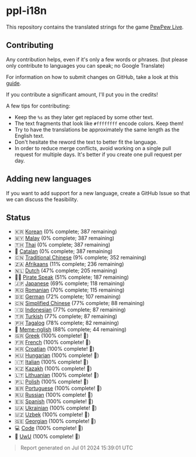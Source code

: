 [//]: # "This file is automatically generated by generate_readme.py"

# ppl-i18n

This repository contains the translated strings for the game [PewPew Live](https://pewpew.live).

## Contributing

Any contribution helps, even if it's only a few words or phrases.
(but please only contribute to languages you can speak; no Google Translate)

For information on how to submit changes on GitHub, take a look at this [guide](https://docs.github.com/en/free-pro-team@latest/github/managing-files-in-a-repository/editing-files-in-another-users-repository).

If you contribute a significant amount, I'll put you in the credits!

A few tips for contributing:

* Keep the `%s` as they later get replaced by some other text.
* The text fragments that look like `#ffffffff` encode colors. Keep them!
* Try to have the translations be approximately the same length as the English text.
* Don't hesitate the reword the text to better fit the language.
* In order to reduce merge conflicts, avoid working on a single pull request for multiple days. It's better if you create one pull request per day.

## Adding new languages

If you want to add support for a new language, create a GitHub Issue so that we can discuss
the feasibility.

## Status

* 🇰🇷 [Korean](/translations/kor.po) (0% complete; 387 remaining)
* 🇲🇾 [Malay](/translations/msa.po) (0% complete; 387 remaining)
* 🇹🇭 [Thai](/translations/tha.po) (0% complete; 387 remaining)
* 🏴󠁥󠁳󠁣󠁴󠁿 [Catalan](/translations/cat.po) (0% complete; 387 remaining)
* 🇨🇳 [Traditional Chinese](/translations/cht.po) (9% complete; 352 remaining)
* 🇿🇦 [Afrikaans](/translations/afr.po) (11% complete; 236 remaining)
* 🇳🇱 [Dutch](/translations/nld.po) (47% complete; 205 remaining)
* 🏴‍☠️ [Pirate Speak](/translations/pirate.po) (51% complete; 187 remaining)
* 🇯🇵 [Japanese](/translations/jpn.po) (69% complete; 118 remaining)
* 🇷🇴 [Romanian](/translations/ron.po) (70% complete; 115 remaining)
* 🇩🇪 [German](/translations/deu.po) (72% complete; 107 remaining)
* 🇨🇳 [Simplified Chinese](/translations/chs.po) (77% complete; 88 remaining)
* 🇮🇩 [Indonesian](/translations/ind.po) (77% complete; 87 remaining)
* 🇹🇷 [Turkish](/translations/tur.po) (77% complete; 87 remaining)
* 🇵🇭 [Tagalog](/translations/tgl.po) (78% complete; 82 remaining)
* 🐸 [Meme-nglish](/translations/meme.po) (88% complete; 44 remaining)
* 🇬🇷 [Greek](/translations/ell.po) (100% complete! 🎉)
* 🇫🇷 [French](/translations/fra.po) (100% complete! 🎉)
* 🇭🇷 [Croatian](/translations/hrv.po) (100% complete! 🎉)
* 🇭🇺 [Hungarian](/translations/hun.po) (100% complete! 🎉)
* 🇮🇹 [Italian](/translations/ita.po) (100% complete! 🎉)
* 🇰🇿 [Kazakh](/translations/kaz.po) (100% complete! 🎉)
* 🇱🇹 [Lithuanian](/translations/lit.po) (100% complete! 🎉)
* 🇵🇱 [Polish](/translations/pol.po) (100% complete! 🎉)
* 🇧🇷 [Portuguese](/translations/por.po) (100% complete! 🎉)
* 🇷🇺 [Russian](/translations/rus.po) (100% complete! 🎉)
* 🇪🇸 [Spanish](/translations/spa.po) (100% complete! 🎉)
* 🇺🇦 [Ukrainian](/translations/ukr.po) (100% complete! 🎉)
* 🇺🇿 [Uzbek](/translations/uzb.po) (100% complete! 🎉)
* 🇬🇪 [Georgian](/translations/kat.po) (100% complete! 🎉)
* 💻 [Code](/translations/code.po) (100% complete! 🎉)
* 🥰 [UwU](/translations/uwu.po) (100% complete! 🎉)

> Report generated on Jul 01 2024 15:39:01 UTC
